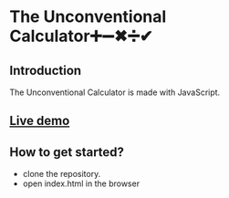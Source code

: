 # The Unconventional Calculator➕➖✖➗✔

## Introduction

The Unconventional Calculator is made with JavaScript.

## [Live demo](https://eloquent-stonebraker-9b3399.netlify.app/)

## How to get started?

- clone the repository.
- open index.html in the browser
